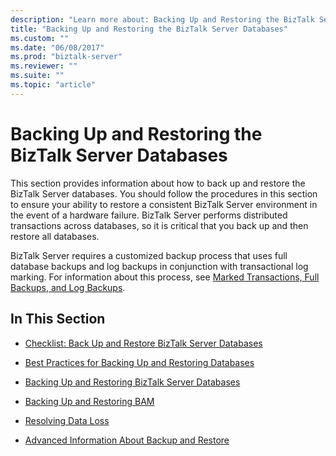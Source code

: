 ```yaml
---
description: "Learn more about: Backing Up and Restoring the BizTalk Server Databases"
title: "Backing Up and Restoring the BizTalk Server Databases"
ms.custom: ""
ms.date: "06/08/2017"
ms.prod: "biztalk-server"
ms.reviewer: ""
ms.suite: ""
ms.topic: "article"
---
```

# Backing Up and Restoring the BizTalk Server Databases
This section provides information about how to back up and restore the BizTalk Server databases. You should follow the procedures in this section to ensure your ability to restore a consistent BizTalk Server environment in the event of a hardware failure. BizTalk Server performs distributed transactions across databases, so it is critical that you back up and then restore all databases.  
  
 BizTalk Server requires a customized backup process that uses full database backups and log backups in conjunction with transactional log marking. For information about this process, see [Marked Transactions, Full Backups, and Log Backups](../core/marked-transactions-full-backups-and-log-backups.md).  
  
## In This Section  
  
-   [Checklist: Back Up and Restore BizTalk Server Databases](../core/checklist-back-up-and-restore-biztalk-server-databases.md)  
  
-   [Best Practices for Backing Up and Restoring Databases](../core/best-practices-for-backing-up-and-restoring-databases.md)  
  
-   [Backing Up and Restoring BizTalk Server Databases](../core/backing-up-and-restoring-biztalk-server-databases.md)  
  
-   [Backing Up and Restoring BAM](../core/backing-up-and-restoring-bam.md)  
  
-   [Resolving Data Loss](../core/resolving-data-loss.md)  
  
-   [Advanced Information About Backup and Restore](../core/advanced-information-about-backup-and-restore1.md)
